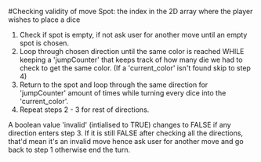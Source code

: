#Checking validity of move
Spot: the index in the 2D array where the player wishes to place a dice

1. Check if spot is empty, if not ask user for another move until an empty spot is chosen.
2. Loop through chosen direction until the same color is reached WHILE keeping a 'jumpCounter' that keeps track of how many die we had to check to get the same color.
(If a 'current_color' isn't found skip to step 4)
3. Return to the spot and loop through the same direction for 'jumpCounter' amount of times while turning every dice into the 'current_color'.
4. Repeat steps 2 - 3  for rest of directions.

A boolean value 'invalid' (intialised to TRUE) changes to FALSE if any direction enters step 3. If it is still FALSE after checking all the directions, that'd mean it's an invalid move hence ask user for another move and go back to step 1 otherwise end the turn.